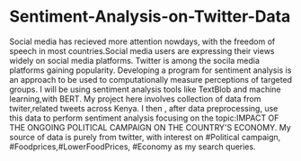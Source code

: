 # Sentiment-Analysis-on-Twitter-Data
Social media has recieved more attention nowdays, with the freedom of speech in most countries.Social media users are expressing their views widely on social media platforms.
Twitter is among the socila media platforms gaining popularity.
Developing a program for sentiment analysis is an approach to be used to computationally measure  perceptions of targeted groups.
I will be using sentiment analysis tools like TextBlob and machine learning,with BERT.
My project here involves collection of data from twiter,related tweets across Kenya.
I then , after data preprocessing, use this data to perform sentiment analysis focusing on the topic:IMPACT OF THE ONGOING POLITICAL CAMPAIGN ON THE COUNTRY'S ECONOMY.
My source of data is purely from twitter, with interest on #Political campaign, #Foodprices,#LowerFoodPrices, #Economy as my search queries.

